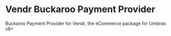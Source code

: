 # Vendr Buckaroo Payment Provider

Buckaroo Payment Provider for Vendr, the eCommerce package for Umbrao v8+
